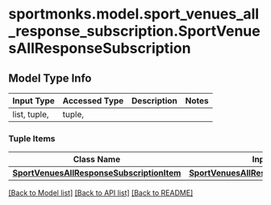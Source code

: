 # sportmonks.model.sport_venues_all_response_subscription.SportVenuesAllResponseSubscription

## Model Type Info
Input Type | Accessed Type | Description | Notes
------------ | ------------- | ------------- | -------------
list, tuple,  | tuple,  |  | 

### Tuple Items
Class Name | Input Type | Accessed Type | Description | Notes
------------- | ------------- | ------------- | ------------- | -------------
[**SportVenuesAllResponseSubscriptionItem**](SportVenuesAllResponseSubscriptionItem.md) | [**SportVenuesAllResponseSubscriptionItem**](SportVenuesAllResponseSubscriptionItem.md) | [**SportVenuesAllResponseSubscriptionItem**](SportVenuesAllResponseSubscriptionItem.md) |  | 

[[Back to Model list]](../../README.md#documentation-for-models) [[Back to API list]](../../README.md#documentation-for-api-endpoints) [[Back to README]](../../README.md)

